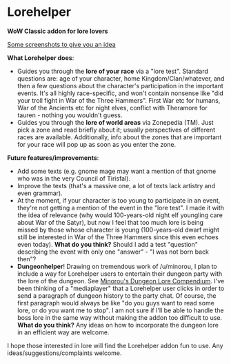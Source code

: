 # Lorehelper
**WoW Classic addon for lore lovers**

[Some screenshots to give you an idea](https://imgur.com/a/yX1oiAL)

**What Lorehelper does**:
- Guides you through the **lore of your race** via a "lore test". Standard questions are: age of your character, home Kingdom/Clan/whatever, and then a few questions about the character's participation in the important events. It's all highly race-specific, and won't contain nonsense like "did your troll fight in War of the Three Hammers". First War etc for humans, War of the Ancients etc for night elves, conflict with Theramore for tauren - nothing you wouldn't guess.
- Guides you through the **lore of world areas** via Zonepedia (TM). Just pick a zone and read briefly about it; usually perspectives of different races are available. Additionally, info about the zones that are important for your race will pop up as soon as you enter the zone.

**Future features/improvements**:
- Add some texts (e.g. gnome mage may want a mention of that gnome who was in the very Council of Tirisfal).
- Improve the texts (that's a massive one, a lot of texts lack artistry and even grammar).
- At the moment, if your character is too young to participate in an event, they're not getting a mention of the event in the "lore test". I made it with the idea of relevance (why would 100-years-old night elf youngling care about War of the Satyr), but now I feel that too much lore is being missed by those whose character is young (100-years-old dwarf might still be interested in War of the Three Hammers since this even echoes even today). **What do you think?** Should I add a test "question" describing the event with only one "answer" - "I was not born back then"?
- **Dungeonhelper**! Drawing on tremendous work of /u/minorou, I plan to include a way for Lorehelper users to entertain their dungeon party with the lore of the dungeon. See [Minorou's Dungeon Lore Compendium](https://barrens.chat/viewtopic.php?f=17&t=1629). I've been thinking of a "mediaplayer" that a Lorehelper user clicks in order to send a paragraph of dungeon history to the party chat. Of course, the first paragraph would always be like "do you guys want to read some lore, or do you want me to stop". I am not sure if I'll be able to handle the boss lore in the same way without making the addon too difficult to use. **What do you think?** Any ideas on how to incorporate the dungeon lore in an efficient way are welcome.

I hope those interested in lore will find the Lorehelper addon fun to use. Any ideas/suggestions/complaints welcome.
